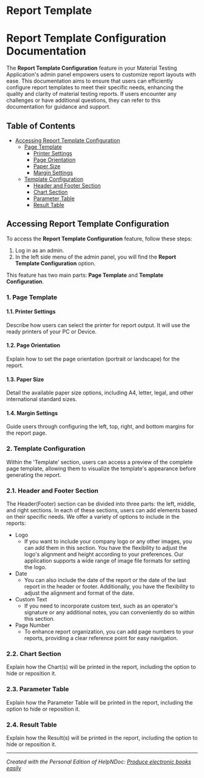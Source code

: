 # Report Template

Report Template Configuration Documentation
=

The **Report Template Configuration** feature in your Material Testing Application's admin panel empowers users to customize report layouts with ease. This documentation aims to ensure that users can efficiently configure report templates to meet their specific needs, enhancing the quality and clarity of material testing reports. If users encounter any challenges or have additional questions, they can refer to this documentation for guidance and support.

**Table of Contents**
-

* [Accessing Report Template Configuration](<ReportTemplate.md#accessing-report-template-configuration>)
  * [Page Template](<ReportTemplate.md#page-template>)
    * [Printer Settings](<ReportTemplate.md#printer-settings>)
    * [Page Orientation](<ReportTemplate.md#page-orientation>)
    * [Paper Size](<ReportTemplate.md#paper-size>)
    * [Margin Settings](<ReportTemplate.md#margin-settings>)
  * [Template Configuration](<ReportTemplate.md#template-configuration>)
    * [Header and Footer Section](<ReportTemplate.md#header-and-footer-section>)
    * [Chart Section](<ReportTemplate.md#chart-section>)
    * [Parameter Table](<ReportTemplate.md#parameter-table>)
    * [Result Table](<ReportTemplate.md#result-table>)

**Accessing Report Template Configuration**
-

To access the **Report Template Configuration** feature, follow these steps:

1. Log in as an admin.
1. In the left side menu of the admin panel, you will find the **Report Template Configuration** option.

This feature has two main parts: **Page Template** and **Template Configuration**.

### **&#49;. Page Template**

#### **&#49;.1. Printer Settings**

Describe how users can select the printer for report output. It will use the ready printers of your PC or Device.

#### **&#49;.2. Page Orientation**

Explain how to set the page orientation (portrait or landscape) for the report.

#### **&#49;.3. Paper Size**

Detail the available paper size options, including A4, letter, legal, and other international standard sizes.

#### **&#49;.4. Margin Settings**

Guide users through configuring the left, top, right, and bottom margins for the report page.

### **&#50;. Template Configuration**

Within the 'Template' section, users can access a preview of the complete page template, allowing them to visualize the template's appearance before generating the report.

### **&#50;.1. Header and Footer Section**

The Header(Footer) section can be divided into three parts: the left, middle, and right sections. In each of these sections, users can add elements based on their specific needs. We offer a variety of options to include in the reports:

* Logo
  * If you want to include your company logo or any other images, you can add them in this section. You have the flexibility to adjust the logo's alignment and height according to your preferences. Our application supports a wide range of image file formats for setting the logo.
* Date
  * You can also include the date of the report or the date of the last report in the header or footer. Additionally, you have the flexibility to adjust the alignment and format of the date.
* Custom Text
  * If you need to incorporate custom text, such as an operator's signature or any additional notes, you can conveniently do so within this section.
* Page Number
  * To enhance report organization, you can add page numbers to your reports, providing a clear reference point for easy navigation.

### **&#50;.2. Chart Section**

Explain how the Chart(s) will be printed in the report, including the option to hide or reposition it.

### **&#50;.3. Parameter Table**

Explain how the Parameter Table will be printed in the report, including the option to hide or reposition it.

### **&#50;.4. Result Table**

Explain how the Result(s) will be printed in the report, including the option to hide or reposition it.

***
_Created with the Personal Edition of HelpNDoc: [Produce electronic books easily](<https://www.helpndoc.com/create-epub-ebooks>)_
